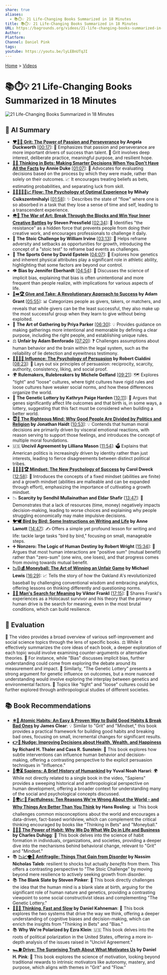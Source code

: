 ```yaml
---
share: true
aliases:
  - 📚⏱️💡 21 Life-Changing Books Summarized in 18 Minutes
title: 📚⏱️💡 21 Life-Changing Books Summarized in 18 Minutes
URL: https://bagrounds.org/videos/21-life-changing-books-summarized-in-18-minutes
Author: 
Platform: 
Channel: Daniel Pink
tags: 
youtube: https://youtu.be/lyLEBnUTqJI
---
```

[Home](../index.md) > [Videos](./index.md)  
# 📚⏱️💡 21 Life-Changing Books Summarized in 18 Minutes  
![21 Life-Changing Books Summarized in 18 Minutes](https://youtu.be/lyLEBnUTqJI)  
  
## 🤖 AI Summary  
* **[❤️‍🔥💪 Grit: The Power of Passion and Perseverance](../books/grit-the-power-of-passion-and-perseverance.md) by Angela Duckworth** \[[00:17](http://www.youtube.com/watch?v=lyLEBnUTqJI&t=17)\]: 🎯 Emphasizes that passion and perseverance are more important drivers of success than talent. 🌟 Grit involves deep interest, deliberate practice, meaningful purpose, and resilient hope.  
* **[🎲🤔 Thinking in Bets: Making Smarter Decisions When You Don't Have All the Facts](../books/thinking-in-bets-making-smarter-decisions-when-you-dont-have-all-the-facts.md) by Annie Duke** \[[01:07](http://www.youtube.com/watch?v=lyLEBnUTqJI&t=67)\]: 🤔 Advocates for evaluating decisions based on the process by which they were made, rather than solely on their outcomes. 📈 It encourages treating beliefs as bets, estimating probabilities, and separating luck from skill.  
* **[🌊🧘🏼‍♀️🧠📈 Flow: The Psychology of Optimal Experience](../books/flow-the-psychology-of-optimal-experience.md) by Mihaly Csikszentmihalyi** \[[01:58](http://www.youtube.com/watch?v=lyLEBnUTqJI&t=118)\]: ✨ Describes the state of "flow" where one is so absorbed in a task that they lose a sense of time and self, leading to a transcendent experience.  
* **[🪖🎨 The War of Art: Break Through the Blocks and Win Your Inner Creative Battles](../books/the-war-of-art.md) by Steven Pressfield** \[[02:34](http://www.youtube.com/watch?v=lyLEBnUTqJI&t=154)\]: 🚫 Identifies "the resistance" as a hidden force that prevents people from doing their creative work, and encourages professionals to challenge it daily.  
* 🧘 **The Stoic Challenge by William Irvine** \[[03:13](http://www.youtube.com/watch?v=lyLEBnUTqJI&t=193)\]: 🔄 Helps reframe adversity and setbacks as opportunities for growth, introducing the concept of a "stoic test" to reframe bad events as challenges.  
* 🏃 **The Sports Gene by David Epstein** \[[04:07](http://www.youtube.com/watch?v=lyLEBnUTqJI&t=247)\]: 🧬 Explores how genetics and inherent physical attributes play a significant role in athletic ability, highlighting that some factors are beyond our control.  
* 👁️ **Bias by Jennifer Eberhardt** \[[04:54](http://www.youtube.com/watch?v=lyLEBnUTqJI&t=294)\]: 🧠 Discusses the science of implicit bias, explaining that bias is often unintentional and more frequent than people realize, with implications for various aspects of life.  
* **[🎁➡️🏆 Give and Take: A Revolutionary Approach to Success](../books/give-and-take.md) by Adam Grant** \[[05:55](http://www.youtube.com/watch?v=lyLEBnUTqJI&t=355)\]: 📊 Categorizes people as givers, takers, or matchers, and reveals that while givers can be the least successful, they also make up the most successful group when they learn to give without being exploited.  
* 🎉 **The Art of Gathering by Priya Parker** \[[06:30](http://www.youtube.com/watch?v=lyLEBnUTqJI&t=390)\]: 💡 Provides guidance on making gatherings more intentional and memorable by defining a clear purpose, including the right people, and establishing unique rules.  
* ⚖️ **Unfair by Adam Benforado** \[[07:20](http://www.youtube.com/watch?v=lyLEBnUTqJI&t=440)\]: ❓ Challenges assumptions about human behavior and the brain within the legal system, such as the reliability of lie detection and eyewitness testimony.  
* **[🍃🧠🤝🏼 Influence: The Psychology of Persuasion](../books/influence.md) by Robert Cialdini** \[[08:23](http://www.youtube.com/watch?v=lyLEBnUTqJI&t=503)\]: 📏 Lays out six principles of persuasion: reciprocity, scarcity, authority, consistency, liking, and social proof.  
* 🌍 **Rulemakers, Rulebreakers by Michele Gelfand** \[[09:21](http://www.youtube.com/watch?v=lyLEBnUTqJI&t=561)\]: 🗺️ Explores "tight" and "loose" cultures, where tight cultures have rigid rules and loose cultures have weaker social norms, and how these differences organize the world.  
* 🧬 **The Genetic Lottery by Kathryn Paige Harden** \[[10:11](http://www.youtube.com/watch?v=lyLEBnUTqJI&t=611)\]: 🎰 Argues that genes significantly affect life outcomes and that birth is, in some ways, a lottery, suggesting that this fact must be considered when building a better world.  
* **[😇🧠 The Righteous Mind: Why Good People Are Divided by Politics and Religion](../books/the-righteous-mind.md) by Jonathan Haidt** \[[10:53](http://www.youtube.com/watch?v=lyLEBnUTqJI&t=653)\]: 💡 Contends that human moral decisions are primarily driven by visceral emotional reactions, with reason serving to support those feelings, and introduces the concept of multiple moral foundations.  
* 🇺🇸 **Uncivil Agreement by Lilliana Mason** \[[11:54](http://www.youtube.com/watch?v=lyLEBnUTqJI&t=714)\]: 🗳️ Explains that American politics is increasingly driven by identity rather than just interests, leading to fierce disagreements between distinct political tribes.  
* **[🌱🧘🏼‍♀️🏆 Mindset: The New Psychology of Success](../books/mindset.md) by Carol Dweck** \[[12:58](http://www.youtube.com/watch?v=lyLEBnUTqJI&t=778)\]: 🚀 Introduces the concepts of a fixed mindset (abilities are finite) and a growth mindset (abilities are malleable and can be expanded through effort), emphasizing the importance of cultivating a growth mindset.  
* 📉 **Scarcity by Sendhil Mullainathan and Eldar Shafir** \[[13:47](http://www.youtube.com/watch?v=lyLEBnUTqJI&t=827)\]: 💸 Demonstrates that a lack of resources (time, money) negatively impacts decision-making, leading to worse choices and explaining why people struggling economically may make impulsive decisions.  
* **[🐦🕊️ Bird by Bird: Some Instructions on Writing and Life](../books/bird-by-bird.md) by Anne Lamott** \[[14:47](http://www.youtube.com/watch?v=lyLEBnUTqJI&t=887)\]: ✍️ Offers a simple yet profound lesson for writing and life: tackle large tasks "bird by bird," focusing on small, manageable steps.  
* ➕ **Nonzero: The Logic of Human Destiny by Robert Wright** \[[15:34](http://www.youtube.com/watch?v=lyLEBnUTqJI&t=934)\]: 🤝 Argues that most human interactions are "positive sum" (mutual benefit) rather than "zero-sum" (one wins, one loses), and that progress comes from moving towards mutual benefit.  
* **[📉⚾💰 Moneyball: The Art of Winning an Unfair Game](../books/moneyball.md) by Michael Lewis** \[[16:29](http://www.youtube.com/watch?v=lyLEBnUTqJI&t=989)\]: 📈 Tells the story of how the Oakland A's revolutionized baseball by challenging conventional wisdom and embracing analytics, offering lessons on thinking differently and questioning norms.  
* **[🔦💡 Man's Search for Meaning](../books/mans-search-for-meaning.md) by Viktor Frankl** \[[17:15](http://www.youtube.com/watch?v=lyLEBnUTqJI&t=1035)\]: 📖 Shares Frankl's experiences as a Holocaust survivor and his theory that the primary human drive is the search for meaning, even in the most brutal conditions, which can build resilience.  
  
## 🤔 Evaluation  
📖 The video provides a broad overview of various self-improvement and social science topics through the lens of specific books. ⚖️ While it effectively summarizes the core ideas of each book, a deeper exploration of each topic would involve examining counter-arguments or alternative theories. 🧠 For instance, while "Bias" discusses implicit bias, further understanding could come from exploring the debate around its measurement and impact. 🧬 Similarly, "The Genetic Lottery" presents a strong argument for genetic influence on outcomes, but a more nuanced understanding would involve exploring the interplay between genetics and environmental factors. 🤝 Topics like "tight" and "loose" cultures could be further explored through anthropological studies of different societies.  
  
## 📚 Book Recommendations  
* **[⚛️🔄 Atomic Habits: An Easy & Proven Way to Build Good Habits & Break Bad Ones](../books/atomic-habits.md) by James Clear**: 💡 Similar to "Grit" and "Mindset," this book provides a practical framework for building good habits and breaking bad ones, focusing on small, incremental changes for significant results.  
* **[👉🤏 Nudge: Improving Decisions about Health, Wealth, and Happiness](../books/nudge.md) by Richard H. Thaler and Cass R. Sunstein**: 🧠 This book explores how subtle interventions can influence human behavior and decision-making, offering a contrasting perspective to the explicit persuasion techniques in "Influence."  
* **[📜🌍⏳ Sapiens: A Brief History of Humankind](../books/sapiens-a-brief-history-of-humankind.md) by Yuval Noah Harari**: 🌍 While not directly related to a single book in the video, "Sapiens" provides a sweeping historical and anthropological perspective on human development, offering a broader context for understanding many of the social and psychological concepts discussed.  
* **[🤔🌍📈✅ Factfulness: Ten Reasons We're Wrong About the World - and Why Things Are Better Than You Think](../books/factfulness.md) by Hans Rosling**: 📊 This book challenges common misconceptions about the world and encourages a data-driven, fact-based worldview, which can complement the critical thinking encouraged by books like "Thinking in Bets" and "Moneyball."  
* **[🔄🧠💪 The Power of Habit: Why We Do What We Do in Life and Business](../books/the-power-of-habit.md) by Charles Duhigg**: 🔄 This book delves into the science of habit formation in individuals, organizations, and societies, providing a deeper dive into the mechanisms behind behavioral change, relevant to "Grit" and "Mindset."  
* 📚 **[📉📈🌪️💪 Antifragile: Things That Gain from Disorder](../books/antifragile-things-that-gain-from-disorder.md) by Nassim Nicholas Taleb**:  resilient to shocks but actually *benefits* from them. This offers a contrasting perspective to "The Stoic Challenge" by moving beyond mere resilience to actively seeking growth from disorder.  
* 📚 **The Blank Slate by Steven Pinker**: 🧬 This book directly challenges the idea that the human mind is a blank slate at birth, arguing for the significant role of human nature and genetics, providing a contrasting viewpoint to some social constructivist ideas and complementing "The Genetic Lottery."  
* **[🤔🐇🐢 Thinking, Fast and Slow](../books/thinking-fast-and-slow.md) by Daniel Kahneman**: 🧠 This book explores the two systems that drive the way we think, offering a deeper understanding of cognitive biases and decision-making, which can enrich the insights from "Thinking in Bets" and "Bias."  
* 📚 **Why We're Polarized by Ezra Klein**: 🇺🇸 This book delves into the roots of political polarization in the United States, offering a more in-depth analysis of the issues raised in "Uncivil Agreement."  
* **[🏎️⛽ Drive: The Surprising Truth About What Motivates Us](../books/drive-the-surprising-truth-about-what-motivates-us.md) by Daniel H. Pink**: 🎯 This book explores the science of motivation, looking beyond traditional rewards to intrinsic motivators like autonomy, mastery, and purpose, which aligns with themes in "Grit" and "Flow."